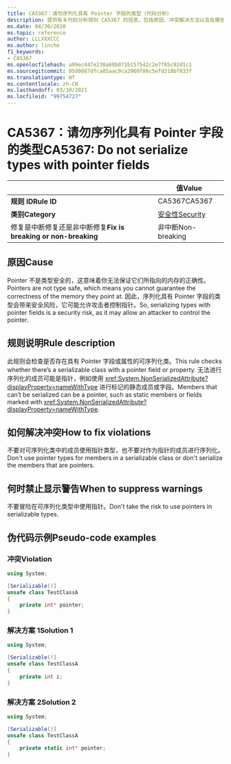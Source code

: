 ```yaml
---
title: CA5367：请勿序列化具有 Pointer 字段的类型（代码分析）
description: 提供有关代码分析规则 CA5367 的信息，包括原因、冲突解决方法以及在哪些情况下可禁止显示此规则的警告。
ms.date: 04/30/2020
ms.topic: reference
author: LLLXXXCCC
ms.author: linche
f1_keywords:
- CA5367
ms.openlocfilehash: a99ec447e230a60b071b157542c2e7f85c92d1c1
ms.sourcegitcommit: 05d0087dfca85aac9ca2960f86c5efd218bf833f
ms.translationtype: HT
ms.contentlocale: zh-CN
ms.lasthandoff: 03/30/2021
ms.locfileid: "99754727"
---
```

# <a name="ca5367-do-not-serialize-types-with-pointer-fields"></a><span data-ttu-id="1d470-103">CA5367：请勿序列化具有 Pointer 字段的类型</span><span class="sxs-lookup"><span data-stu-id="1d470-103">CA5367: Do not serialize types with pointer fields</span></span>

| | <span data-ttu-id="1d470-104">值</span><span class="sxs-lookup"><span data-stu-id="1d470-104">Value</span></span> |
|-|-|
| <span data-ttu-id="1d470-105">**规则 ID**</span><span class="sxs-lookup"><span data-stu-id="1d470-105">**Rule ID**</span></span> |<span data-ttu-id="1d470-106">CA5367</span><span class="sxs-lookup"><span data-stu-id="1d470-106">CA5367</span></span>|
| <span data-ttu-id="1d470-107">**类别**</span><span class="sxs-lookup"><span data-stu-id="1d470-107">**Category**</span></span> |[<span data-ttu-id="1d470-108">安全性</span><span class="sxs-lookup"><span data-stu-id="1d470-108">Security</span></span>](security-warnings.md)|
| <span data-ttu-id="1d470-109">修复是中断修复还是非中断修复</span><span class="sxs-lookup"><span data-stu-id="1d470-109">**Fix is breaking or non-breaking**</span></span> |<span data-ttu-id="1d470-110">非中断</span><span class="sxs-lookup"><span data-stu-id="1d470-110">Non-breaking</span></span>|

## <a name="cause"></a><span data-ttu-id="1d470-111">原因</span><span class="sxs-lookup"><span data-stu-id="1d470-111">Cause</span></span>

<span data-ttu-id="1d470-112">Pointer 不是类型安全的，这意味着你无法保证它们所指向的内存的正确性。</span><span class="sxs-lookup"><span data-stu-id="1d470-112">Pointers are not type safe, which means you cannot guarantee the correctness of the memory they point at.</span></span> <span data-ttu-id="1d470-113">因此，序列化具有 Pointer 字段的类型会带来安全风险，它可能允许攻击者控制指针。</span><span class="sxs-lookup"><span data-stu-id="1d470-113">So, serializing types with pointer fields is a security risk, as it may allow an attacker to control the pointer.</span></span>

## <a name="rule-description"></a><span data-ttu-id="1d470-114">规则说明</span><span class="sxs-lookup"><span data-stu-id="1d470-114">Rule description</span></span>

<span data-ttu-id="1d470-115">此规则会检查是否存在具有 Pointer 字段或属性的可序列化类。</span><span class="sxs-lookup"><span data-stu-id="1d470-115">This rule checks whether there’s a serializable class with a pointer field or property.</span></span> <span data-ttu-id="1d470-116">无法进行序列化的成员可能是指针，例如使用 <xref:System.NonSerializedAttribute?displayProperty=nameWithType> 进行标记的静态成员或字段。</span><span class="sxs-lookup"><span data-stu-id="1d470-116">Members that can’t be serialized can be a pointer, such as static members or fields marked with <xref:System.NonSerializedAttribute?displayProperty=nameWithType>.</span></span>

## <a name="how-to-fix-violations"></a><span data-ttu-id="1d470-117">如何解决冲突</span><span class="sxs-lookup"><span data-stu-id="1d470-117">How to fix violations</span></span>

<span data-ttu-id="1d470-118">不要对可序列化类中的成员使用指针类型，也不要对作为指针的成员进行序列化。</span><span class="sxs-lookup"><span data-stu-id="1d470-118">Don't use pointer types for members in a serializable class or don't serialize the members that are pointers.</span></span>

## <a name="when-to-suppress-warnings"></a><span data-ttu-id="1d470-119">何时禁止显示警告</span><span class="sxs-lookup"><span data-stu-id="1d470-119">When to suppress warnings</span></span>

<span data-ttu-id="1d470-120">不要冒险在可序列化类型中使用指针。</span><span class="sxs-lookup"><span data-stu-id="1d470-120">Don't take the risk to use pointers in serializable types.</span></span>

## <a name="pseudo-code-examples"></a><span data-ttu-id="1d470-121">伪代码示例</span><span class="sxs-lookup"><span data-stu-id="1d470-121">Pseudo-code examples</span></span>

### <a name="violation"></a><span data-ttu-id="1d470-122">冲突</span><span class="sxs-lookup"><span data-stu-id="1d470-122">Violation</span></span>

```csharp
using System;

[Serializable()]
unsafe class TestClassA
{
    private int* pointer;
}
```

### <a name="solution-1"></a><span data-ttu-id="1d470-123">解决方案 1</span><span class="sxs-lookup"><span data-stu-id="1d470-123">Solution 1</span></span>

```csharp
using System;

[Serializable()]
unsafe class TestClassA
{
    private int i;
}
```

### <a name="solution-2"></a><span data-ttu-id="1d470-124">解决方案 2</span><span class="sxs-lookup"><span data-stu-id="1d470-124">Solution 2</span></span>

```csharp
using System;

[Serializable()]
unsafe class TestClassA
{
    private static int* pointer;
}
```
